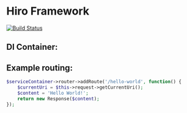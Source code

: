 # Hiro Framework

[![Build Status](https://travis-ci.org/bgruszka/hiro.svg?branch=master)](https://travis-ci.org/bgruszka/hiro)

## DI Container:

## Example routing:
```php
$serviceContainer->router->addRoute('/hello-world', function() {
    $currentUri = $this->request->getCurrentUri();
    $content = 'Hello World!';
    return new Response($content);
});
```